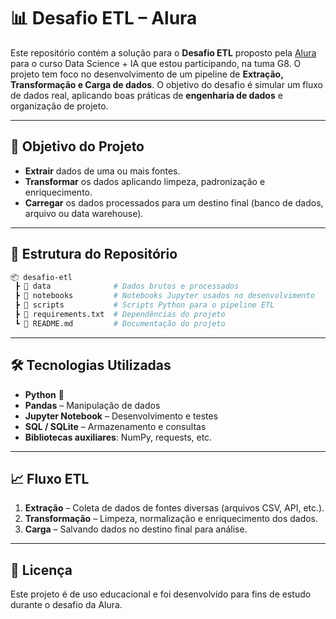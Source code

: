 # 📊 Desafio ETL – Alura

Este repositório contém a solução para o **Desafio ETL** proposto pela [Alura](https://www.alura.com.br) para o curso Data Science + IA que estou participando, na tuma G8.  O projeto tem foco no desenvolvimento de um pipeline de **Extração, Transformação e Carga de dados**.
O objetivo do desafio é simular um fluxo de dados real, aplicando boas práticas de **engenharia de dados** e organização de projeto.

---

## 🚀 Objetivo do Projeto

* **Extrair** dados de uma ou mais fontes.
* **Transformar** os dados aplicando limpeza, padronização e enriquecimento.
* **Carregar** os dados processados para um destino final (banco de dados, arquivo ou data warehouse).

---

## 📂 Estrutura do Repositório

```bash
📦 desafio-etl
 ┣ 📁 data              # Dados brutos e processados
 ┣ 📁 notebooks         # Notebooks Jupyter usados no desenvolvimento
 ┣ 📁 scripts           # Scripts Python para o pipeline ETL
 ┣ 📄 requirements.txt  # Dependências do projeto
 ┗ 📄 README.md         # Documentação do projeto
```

---

## 🛠️ Tecnologias Utilizadas

* **Python** 🐍
* **Pandas** – Manipulação de dados
* **Jupyter Notebook** – Desenvolvimento e testes
* **SQL / SQLite** – Armazenamento e consultas
* **Bibliotecas auxiliares**: NumPy, requests, etc.

---

## 📈 Fluxo ETL

1. **Extração** – Coleta de dados de fontes diversas (arquivos CSV, API, etc.).
2. **Transformação** – Limpeza, normalização e enriquecimento dos dados.
3. **Carga** – Salvando dados no destino final para análise.

---

## 📜 Licença

Este projeto é de uso educacional e foi desenvolvido para fins de estudo durante o desafio da Alura.
